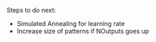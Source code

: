 Steps to do next:
* Simulated Annealing for learning rate
* Increase size of patterns if NOutputs goes up


